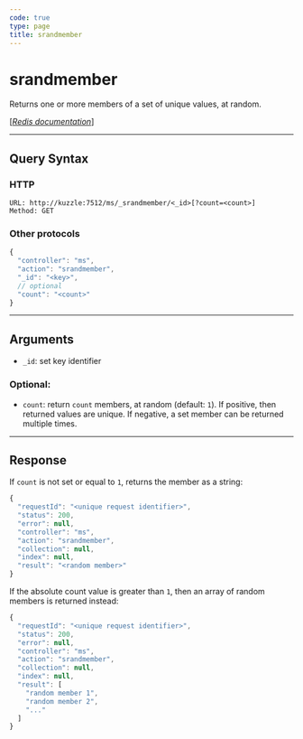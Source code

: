 ```yaml
---
code: true
type: page
title: srandmember
---
```


# srandmember



Returns one or more members of a set of unique values, at random.

[[_Redis documentation_]](https://redis.io/commands/srandmember)

---

## Query Syntax

### HTTP

```http
URL: http://kuzzle:7512/ms/_srandmember/<_id>[?count=<count>]
Method: GET
```

### Other protocols

```js
{
  "controller": "ms",
  "action": "srandmember",
  "_id": "<key>",
  // optional
  "count": "<count>"
}
```

---

## Arguments

- `_id`: set key identifier

### Optional:

- `count`: return `count` members, at random (default: `1`). If positive, then returned values are unique. If negative, a set member can be returned multiple times.

---

## Response

If `count` is not set or equal to `1`, returns the member as a string:

```js
{
  "requestId": "<unique request identifier>",
  "status": 200,
  "error": null,
  "controller": "ms",
  "action": "srandmember",
  "collection": null,
  "index": null,
  "result": "<random member>"
}
```

If the absolute count value is greater than `1`, then an array of random members is returned instead:

```js
{
  "requestId": "<unique request identifier>",
  "status": 200,
  "error": null,
  "controller": "ms",
  "action": "srandmember",
  "collection": null,
  "index": null,
  "result": [
    "random member 1",
    "random member 2",
    "..."
  ]
}
```
